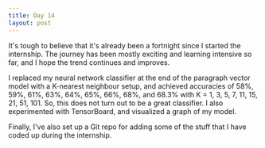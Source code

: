 ```yaml
---
title: Day 14
layout: post
---
```

It's tough to believe that it's already been a fortnight since I started the internship. The journey has been mostly exciting and learning intensive so far, and I hope the trend continues and improves.

I replaced my neural network classifier at the end of the paragraph vector model with a K-nearest neighbour setup, and achieved accuracies of 58%, 59%, 61%, 63%, 64%, 65%, 66%, 68%, and 68.3% with K = 1, 3, 5, 7, 11, 15, 21, 51, 101. So, this does not turn out to be a great classifier. I also experimented with TensorBoard, and visualized a graph of my model. 

Finally, I've also set up a Git repo for adding some of the stuff that I have coded up during the internship. 
